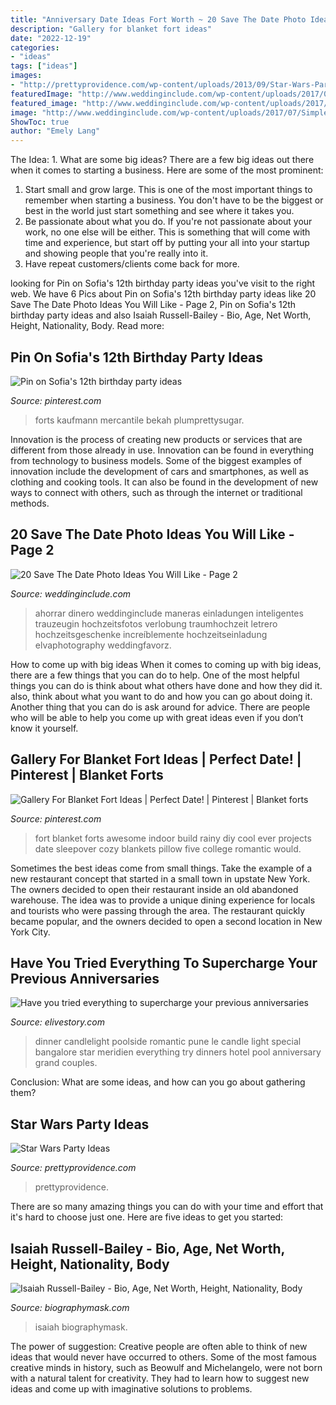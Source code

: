 ```yaml
---
title: "Anniversary Date Ideas Fort Worth ~ 20 Save The Date Photo Ideas You Will Like"
description: "Gallery for blanket fort ideas"
date: "2022-12-19"
categories:
- "ideas"
tags: ["ideas"]
images:
- "http://prettyprovidence.com/wp-content/uploads/2013/09/Star-Wars-Party-Ideas.jpg"
featuredImage: "http://www.weddinginclude.com/wp-content/uploads/2017/07/Simple-save-the-date.jpg"
featured_image: "http://www.weddinginclude.com/wp-content/uploads/2017/07/Simple-save-the-date.jpg"
image: "http://www.weddinginclude.com/wp-content/uploads/2017/07/Simple-save-the-date.jpg"
ShowToc: true
author: "Emely Lang"
---
```



The Idea: 1. What are some big ideas?
There are a few big ideas out there when it comes to starting a business. Here are some of the most prominent:
1. Start small and grow large. This is one of the most important things to remember when starting a business. You don't have to be the biggest or best in the world just start something and see where it takes you.
2. Be passionate about what you do. If you're not passionate about your work, no one else will be either. This is something that will come with time and experience, but start off by putting your all into your startup and showing people that you're really into it.
3. Have repeat customers/clients come back for more.

	

		
looking for Pin on Sofia&#039;s 12th birthday party ideas you've visit to the right web. We have 6 Pics about Pin on Sofia&#039;s 12th birthday party ideas like 20 Save The Date Photo Ideas You Will Like - Page 2, Pin on Sofia&#039;s 12th birthday party ideas and also Isaiah Russell-Bailey - Bio, Age, Net Worth, Height, Nationality, Body. Read more:
		
    
## Pin On Sofia&#039;s 12th Birthday Party Ideas

<img loading=lazy src="https://i.pinimg.com/736x/55/28/32/5528326e0c7f7b2bc7088b20af4f0cc9--build-a-fort-blanket-forts.jpg" onerror="this.onerror=null;this.src='https://tse4.mm.bing.net/th?id=OIP.B59uk1R-0TGE9-bClSNevAHaHm&amp;pid=15.1';" alt="Pin on Sofia&#039;s 12th birthday party ideas">

_Source: pinterest.com_

>forts kaufmann mercantile bekah plumprettysugar. 

	

Innovation is the process of creating new products or services that are different from those already in use. Innovation can be found in everything from technology to business models. Some of the biggest examples of innovation include the development of cars and smartphones, as well as clothing and cooking tools. It can also be found in the development of new ways to connect with others, such as through the internet or traditional methods.

    
## 20 Save The Date Photo Ideas You Will Like - Page 2

<img loading=lazy src="http://www.weddinginclude.com/wp-content/uploads/2017/07/Simple-save-the-date.jpg" onerror="this.onerror=null;this.src='https://tse4.mm.bing.net/th?id=OIP.6sAZxZrauRegqh6aQ4yAtwHaLH&amp;pid=15.1';" alt="20 Save The Date Photo Ideas You Will Like - Page 2">

_Source: weddinginclude.com_

>ahorrar dinero weddinginclude maneras einladungen inteligentes trauzeugin hochzeitsfotos verlobung traumhochzeit letrero hochzeitsgeschenke increíblemente hochzeitseinladung elvaphotography weddingfavorz. 

	

How to come up with big ideas
When it comes to coming up with big ideas, there are a few things that you can do to help. One of the most helpful things you can do is think about what others have done and how they did it. also, think about what you want to do and how you can go about doing it. Another thing that you can do is ask around for advice. There are people who will be able to help you come up with great ideas even if you don’t know it yourself.

    
## Gallery For Blanket Fort Ideas | Perfect Date! | Pinterest | Blanket Forts

<img loading=lazy src="https://s-media-cache-ak0.pinimg.com/originals/3b/d7/39/3bd73983d5bc628053cc1dd3834ceee3.jpg" onerror="this.onerror=null;this.src='https://tse4.mm.bing.net/th?id=OIP.MmAJGP_ZKELpW8-NxQ_f2QHaEu&amp;pid=15.1';" alt="Gallery For Blanket Fort Ideas | Perfect Date! | Pinterest | Blanket forts">

_Source: pinterest.com_

>fort blanket forts awesome indoor build rainy diy cool ever projects date sleepover cozy blankets pillow five college romantic would. 

	

Sometimes the best ideas come from small things. Take the example of a new restaurant concept that started in a small town in upstate New York. The owners decided to open their restaurant inside an old abandoned warehouse. The idea was to provide a unique dining experience for locals and tourists who were passing through the area. The restaurant quickly became popular, and the owners decided to open a second location in New York City.

    
## Have You Tried Everything To Supercharge Your Previous Anniversaries

<img loading=lazy src="https://www.elivestory.com/wp-content/uploads/2018/01/Have-you-planned-the-unique-ides-for-anniversary.jpg" onerror="this.onerror=null;this.src='https://tse3.mm.bing.net/th?id=OIP.bAGkYdZ8P_Xi_nrAwirnVAHaDt&amp;pid=15.1';" alt="Have you tried everything to supercharge your previous anniversaries">

_Source: elivestory.com_

>dinner candlelight poolside romantic pune le candle light special bangalore star meridien everything try dinners hotel pool anniversary grand couples. 

	

Conclusion: What are some ideas, and how can you go about gathering them?
 

    
## Star Wars Party Ideas

<img loading=lazy src="http://prettyprovidence.com/wp-content/uploads/2013/09/Star-Wars-Party-Ideas.jpg" onerror="this.onerror=null;this.src='https://tse1.mm.bing.net/th?id=OIP.C2Q9iCbidr3MAKpwh7g7EgHaKl&amp;pid=15.1';" alt="Star Wars Party Ideas">

_Source: prettyprovidence.com_

>prettyprovidence. 

	

There are so many amazing things you can do with your time and effort that it's hard to choose just one. Here are five ideas to get you started: 

    
## Isaiah Russell-Bailey - Bio, Age, Net Worth, Height, Nationality, Body

<img loading=lazy src="https://biographymask.com/wp-content/uploads/2021/06/Isaiah-Russell.jpg" onerror="this.onerror=null;this.src='https://tse1.mm.bing.net/th?id=OIP.gJ6KI5wRw3CCBqbKpd4BnAAAAA&amp;pid=15.1';" alt="Isaiah Russell-Bailey - Bio, Age, Net Worth, Height, Nationality, Body">

_Source: biographymask.com_

>isaiah biographymask. 

	

The power of suggestion:
Creative people are often able to think of new ideas that would never have occurred to others. Some of the most famous creative minds in history, such as Beowulf and Michelangelo, were not born with a natural talent for creativity. They had to learn how to suggest new ideas and come up with imaginative solutions to problems.

